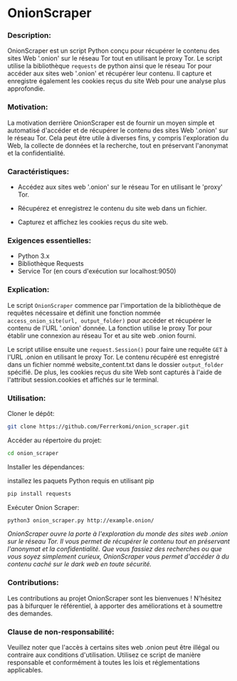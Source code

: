 # OnionScraper
                                                                                                
<h3> Description: </h3> 

OnionScraper est un script Python conçu pour récupérer le contenu des sites Web '.onion' sur le réseau Tor tout en utilisant le proxy Tor. Le script utilise la bibliothèque `requests` de python ainsi que le réseau Tor pour accéder aux sites web '.onion' et récupérer leur contenu. Il capture et enregistre également les cookies reçus du site Web pour une analyse plus approfondie.

<h3> Motivation: </h3> 

La motivation derrière OnionScraper est de fournir un moyen simple et automatisé d'accéder et de récupérer le contenu des sites Web '.onion' sur le réseau Tor. Cela peut être utile à diverses fins, y compris l'exploration du Web, la collecte de données et la recherche, tout en préservant l'anonymat et la confidentialité.

<h3> Caractéristiques: </h3>

  - Accédez aux sites web '.onion' sur le réseau Tor en utilisant le 'proxy' Tor.

  - Récupérez et enregistrez le contenu du site web dans un fichier.

  - Capturez et affichez les cookies reçus du site web.

<h3> Exigences essentielles: </h3>

  - Python 3.x
  - Bibliothèque Requests
  - Service Tor (en cours d'exécution sur localhost:9050)

<h3> Explication: </h3>

Le script `OnionScraper` commence par l'importation de la bibliothèque de requêtes nécessaire et définit une fonction nommée `access_onion_site(url, output_folder)` pour accéder et récupérer le contenu de l'URL '.onion' donnée. La fonction utilise le proxy Tor pour établir une connexion au réseau Tor et au site web .onion fourni.

Le script utilise ensuite une `request.Session()` pour faire une requête `GET` à l'URL .onion en utilisant le proxy Tor. Le contenu récupéré est enregistré dans un fichier nommé website_content.txt dans le dossier `output_folder` spécifié. De plus, les cookies reçus du site Web sont capturés à l'aide de l'attribut session.cookies et affichés sur le terminal.

<h3> Utilisation: </h3>

Cloner le dépôt: 

```bash
git clone https://github.com/Ferrerkomi/onion_scraper.git
```

Accéder au répertoire du projet:

```bash
cd onion_scraper
```

Installer les dépendances: 

installez les paquets Python requis en utilisant pip

```bash
pip install requests
```

Exécuter Onion Scraper: 

```bash
python3 onion_scraper.py http://example.onion/
```

_OnionScraper ouvre la porte à l'exploration du monde des sites web .onion sur le réseau Tor. Il vous permet de récupérer le contenu tout en préservant l'anonymat et la confidentialité. Que vous fassiez des recherches ou que vous soyez simplement curieux, OnionScraper vous permet d'accéder à du contenu caché sur le dark web en toute sécurité._

<h3> Contributions: </h3>

Les contributions au projet OnionScraper sont les bienvenues ! N'hésitez pas à bifurquer le référentiel, à apporter des améliorations et à soumettre des demandes.

<h3> Clause de non-responsabilité: </h3>

Veuillez noter que l'accès à certains sites web .onion peut être illégal ou contraire aux conditions d'utilisation. Utilisez ce script de manière responsable et conformément à toutes les lois et réglementations applicables.
